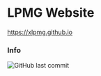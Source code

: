 # LPMG Website
https://xlpmg.github.io 

### Info
![GitHub last commit](https://img.shields.io/github/last-commit/xlpmg/xlpmg.github.io)
